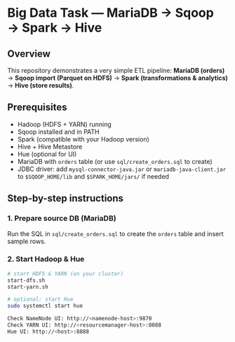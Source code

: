 # Big Data Task — MariaDB → Sqoop → Spark → Hive

## Overview
This repository demonstrates a very simple ETL pipeline:
**MariaDB (orders)** → **Sqoop import (Parquet on HDFS)** → **Spark (transformations & analytics)** → **Hive (store results)**.


## Prerequisites
- Hadoop (HDFS + YARN) running
- Sqoop installed and in PATH
- Spark (compatible with your Hadoop version)
- Hive + Hive Metastore
- Hue (optional for UI)
- MariaDB with `orders` table (or use `sql/create_orders.sql` to create)
- JDBC driver: add `mysql-connector-java.jar` or `mariadb-java-client.jar` to `$SQOOP_HOME/lib` and `$SPARK_HOME/jars/` if needed

## Step-by-step instructions

### 1. Prepare source DB (MariaDB)
Run the SQL in `sql/create_orders.sql` to create the `orders` table and insert sample rows.

### 2. Start Hadoop & Hue
```bash
# start HDFS & YARN (on your cluster)
start-dfs.sh
start-yarn.sh

# optional: start Hue
sudo systemctl start hue

Check NameNode UI: http://<namenode-host>:9870
Check YARN UI: http://<resourcemanager-host>:8088
Hue UI: http://<host>:8888
